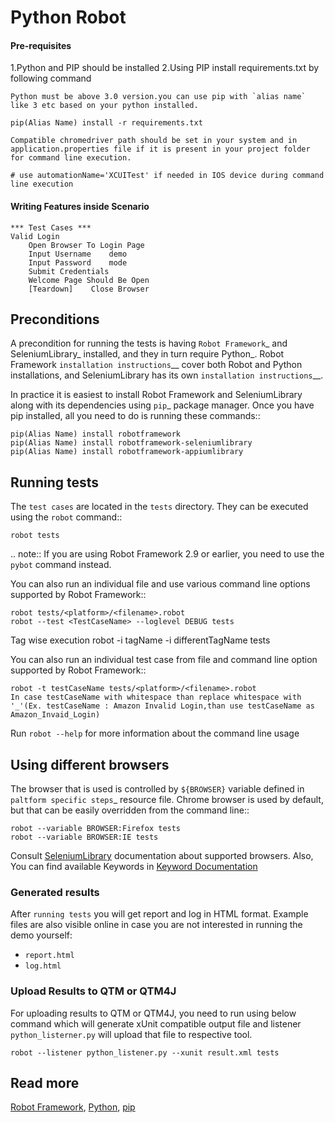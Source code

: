 # Python Robot

#### Pre-requisites
1.Python and PIP should be installed
2.Using PIP install requirements.txt by following command
```
Python must be above 3.0 version.you can use pip with `alias name` like 3 etc based on your python installed.

pip(Alias Name) install -r requirements.txt

Compatible chromedriver path should be set in your system and in application.properties file if it is present in your project folder for command line execution.

# use automationName='XCUITest' if needed in IOS device during command line execution
```


#### Writing Features inside Scenario
    *** Test Cases ***
    Valid Login
        Open Browser To Login Page
        Input Username    demo
        Input Password    mode
        Submit Credentials
        Welcome Page Should Be Open
        [Teardown]    Close Browser


Preconditions
-------------

A precondition for running the tests is having `Robot Framework`_ and
SeleniumLibrary_ installed, and they in turn require
Python_. Robot Framework `installation instructions`__ cover both
Robot and Python installations, and SeleniumLibrary has its own
`installation instructions`__.

In practice it is easiest to install Robot Framework and
SeleniumLibrary along with its dependencies using `pip`_ package
manager. Once you have pip installed, all you need to do is running
these commands::

    pip(Alias Name) install robotframework
    pip(Alias Name) install robotframework-seleniumlibrary
    pip(Alias Name) install robotframework-appiumlibrary

Running tests
-------------

The `test cases` are located in the ``tests`` directory. They can be
executed using the ``robot`` command::

    robot tests

.. note:: If you are using Robot Framework 2.9 or earlier, you need to
          use the ``pybot`` command instead.

You can also run an individual  file and use various command line
options supported by Robot Framework::

    robot tests/<platform>/<filename>.robot
    robot --test <TestCaseName> --loglevel DEBUG tests

Tag wise execution
	robot -i tagName -i differentTagName tests

You can also run an individual test case from file and command line option  supported by Robot Framework::

    robot -t testCaseName tests/<platform>/<filename>.robot
    In case testCaseName with whitespace than replace whitespace with '_'(Ex. testCaseName : Amazon Invalid Login,than use testCaseName as Amazon_Invaid_Login)

Run ``robot --help`` for more information about the command line usage

Using different browsers
------------------------

The browser that is used is controlled by ``${BROWSER}`` variable defined in
`paltform specific steps`_ resource file. Chrome browser is used by default, but that
can be easily overridden from the command line::

    robot --variable BROWSER:Firefox tests
    robot --variable BROWSER:IE tests


Consult
[SeleniumLibrary]( https://github.com/robotframework/SeleniumLibrary) documentation about supported browsers.
Also, You can find available Keywords in [Keyword Documentation](http://robotframework.org/SeleniumLibrary/SeleniumLibrary.html)

### Generated results

After `running tests` you will get report and log in HTML format. Example
files are also visible online in case you are not interested in running
the demo yourself:

- `report.html`
- `log.html`

### Upload Results to QTM or QTM4J
For uploading results to QTM or QTM4J, you need to run using below command which will generate xUnit compatible output file and listener `python_listerner.py` will upload that file to respective tool.

    robot --listener python_listener.py --xunit result.xml tests


Read more
------------------------

[Robot Framework](http://robotframework.org), [Python](http://python.org), [pip](http://pip-installer.org)
